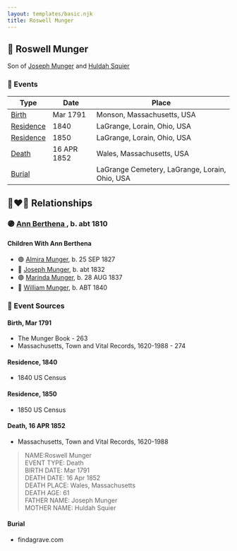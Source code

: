 ```yaml
---
layout: templates/basic.njk
title: Roswell Munger
---
```

## 🔵 Roswell Munger

Son of [Joseph Munger](/people/4/48832802) and [Huldah Squier](/people/4/40449307)

### 📆 Events

Type | Date | Place
------ | ------ | ------
[Birth](#event-event-2) | Mar 1791 | Monson, Massachusetts, USA
[Residence](#event-event-0) | 1840 | LaGrange, Lorain, Ohio, USA
[Residence](#event-event-1) | 1850 | LaGrange, Lorain, Ohio, USA
[Death](#event-event-5) | 16 APR 1852 | Wales, Massachusetts, USA
[Burial](#event-event-6) |  | LaGrange Cemetery, LaGrange, Lorain, Ohio, USA

## 👩‍❤️‍👨 Relationships

### 🟣 [Ann Berthena ](/people/9/91501676), b. abt 1810

#### Children With Ann Berthena
* 🟣 [Almira Munger](/people/3/36419408), b. 25 SEP 1827
* 🔵 [Joseph Munger](/people/8/88850948), b. abt 1832
* 🟣 [Marinda Munger](/people/4/42602883), b. 28 AUG 1837
* 🔵 [William Munger](/people/8/84347792), b. ABT 1840
### 📰 Event Sources

#### <a id="event-event-2"></a> Birth, Mar 1791
* The Munger Book  - 263
* Massachusetts, Town and Vital Records, 1620-1988  - 274

#### <a id="event-event-0"></a> Residence, 1840
* 1840 US Census

#### <a id="event-event-1"></a> Residence, 1850
* 1850 US Census

#### <a id="event-event-5"></a> Death, 16 APR 1852
* Massachusetts, Town and Vital Records, 1620-1988
>   
  > NAME:Roswell Munger  
  > EVENT TYPE: Death  
  > BIRTH DATE: Mar 1791  
  > DEATH DATE: 16 Apr 1852  
  > DEATH PLACE: Wales, Massachusetts  
  > DEATH AGE: 61  
  > FATHER NAME: Joseph Munger  
  > MOTHER NAME: Huldah Squier

#### <a id="event-event-6"></a> Burial
* findagrave.com